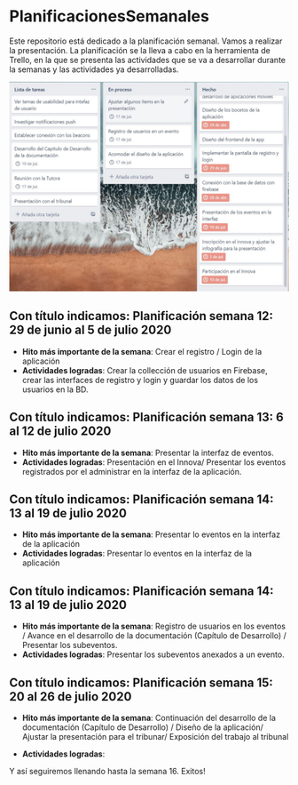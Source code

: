 # PlanificacionesSemanales
Este repositorio está dedicado a la planificación semanal. Vamos a realizar la presentación.
La planificación se la lleva a cabo en la herramienta de Trello, en la que se presenta las actividades que se va a desarrollar durante la semanas y las actividades ya desarrolladas.

![](https://github.com/Practicum42-MP-20201/actividad6-ketorres10/blob/master/Planificaci%C3%B3nTT.JPG)
## Con título indicamos: Planificación semana 12: 29 de junio al 5 de julio 2020
* **Hito más importante de la semana**:  Crear el registro / Login de la aplicación
* **Actividades logradas**:  Crear la collección de usuarios en  Firebase, crear las interfaces de registro y login y guardar los datos de los usuarios en la BD.

## Con título indicamos: Planificación semana 13: 6 al 12 de julio 2020
* **Hito más importante de la semana**: Presentar la interfaz de eventos.
* **Actividades logradas**: Presentación en el Innova/ Presentar los eventos registrados por el administrar en la interfaz de la aplicación.

## Con título indicamos: Planificación semana 14: 13 al 19 de julio 2020
* **Hito más importante de la semana**: Presentar lo eventos en la interfaz de la aplicación
* **Actividades logradas**: Presentar lo eventos en la interfaz de la aplicación

## Con título indicamos: Planificación semana 14: 13 al 19 de julio 2020
* **Hito más importante de la semana**: Registro de usuarios en los eventos / Avance en el desarrollo de la documentación (Capítulo de Desarrollo) / Presentar los subeventos.
* **Actividades logradas**: Presentar los subeventos anexados a un evento.

## Con título indicamos: Planificación semana 15: 20 al 26 de julio 2020
* **Hito más importante de la semana**: Continuación del desarrollo de la documentación (Capítulo de Desarrollo) / Diseño de la aplicación/ Ajustar la presentación para el tribunar/ Exposición del trabajo al tribunal

* **Actividades logradas**: 

Y así seguiremos llenando hasta la semana 16.
Exitos! 
